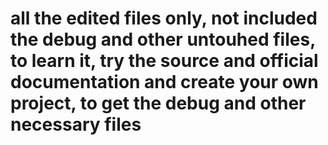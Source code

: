 # all the edited files only, not included the debug and other untouhed files, to learn it, try the source and official documentation and create your own project, to get the debug and other necessary files
